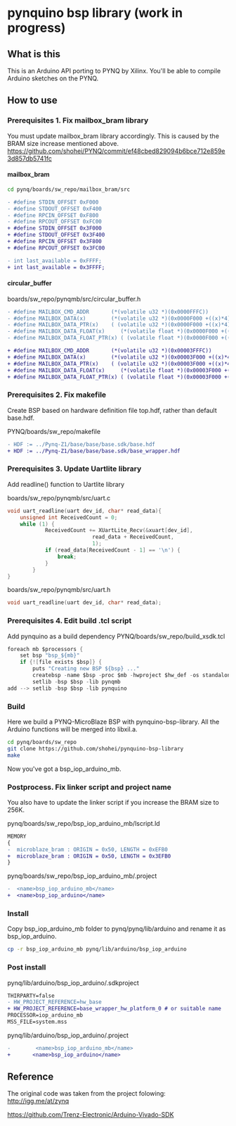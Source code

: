 # pynquino bsp library (work in progress)
## What is this
This is an Arduino API porting to PYNQ by Xilinx. You'll be able to compile Arduino sketches on the PYNQ.

## How to use 

### Prerequisites 1. Fix mailbox_bram library
You must update mailbox_bram library accordingly. This is caused by the BRAM size increase mentioned above.
https://github.com/shohei/PYNQ/commit/ef48cbed829094b6bce712e859e3d857db5741fc
#### mailbox_bram
```sh
cd pynq/boards/sw_repo/mailbox_bram/src
```
```diff
- #define STDIN_OFFSET 0xF000
- #define STDOUT_OFFSET 0xF400
- #define RPCIN_OFFSET 0xF800
- #define RPCOUT_OFFSET 0xFC00
+ #define STDIN_OFFSET 0x3F000
+ #define STDOUT_OFFSET 0x3F400
+ #define RPCIN_OFFSET 0x3F800
+ #define RPCOUT_OFFSET 0x3FC00
```
```diff
- int last_available = 0xFFFF;
+ int last_available = 0x3FFFF;
```
#### circular_buffer
boards/sw_repo/pynqmb/src/circular_buffer.h
```diff
- #define MAILBOX_CMD_ADDR       (*(volatile u32 *)(0x0000FFFC))
- #define MAILBOX_DATA(x)        (*(volatile u32 *)(0x0000F000 +((x)*4)))
- #define MAILBOX_DATA_PTR(x)    ( (volatile u32 *)(0x0000F000 +((x)*4)))
- #define MAILBOX_DATA_FLOAT(x)     (*(volatile float *)(0x0000F000 +((x)*4)))
- #define MAILBOX_DATA_FLOAT_PTR(x) ( (volatile float *)(0x0000F000 +((x)*4)))

+ #define MAILBOX_CMD_ADDR       (*(volatile u32 *)(0x00003FFFC))
+ #define MAILBOX_DATA(x)        (*(volatile u32 *)(0x00003F000 +((x)*4)))
+ #define MAILBOX_DATA_PTR(x)    ( (volatile u32 *)(0x00003F000 +((x)*4)))
+ #define MAILBOX_DATA_FLOAT(x)     (*(volatile float *)(0x00003F000 +((x)*4)))
+ #define MAILBOX_DATA_FLOAT_PTR(x) ( (volatile float *)(0x00003F000 +((x)*4)))```
```
### Prerequisites 2. Fix makefile
Create BSP based on hardware definition file top.hdf, rather than default base.hdf.

PYNQ/boards/sw_repo/makefile
```diff
- HDF := ../Pynq-Z1/base/base/base.sdk/base.hdf
+ HDF := ../Pynq-Z1/base/base/base.sdk/base_wrapper.hdf
```

### Prerequisites 3. Update Uartlite library
Add readline() function to Uartlite library

boards/sw_repo/pynqmb/src/uart.c
```c
void uart_readline(uart dev_id, char* read_data){
    unsigned int ReceivedCount = 0;
    while (1) {
            ReceivedCount += XUartLite_Recv(&xuart[dev_id],
                           read_data + ReceivedCount,
                           1);
            if (read_data[ReceivedCount - 1] == '\n') {
                break;
            }
        }
}
```
boards/sw_repo/pynqmb/src/uart.h
```c
void uart_readline(uart dev_id, char* read_data);
```
### Prerequisites 4. Edit build .tcl script
Add pynquino as a build dependency
PYNQ/boards/sw_repo/build_xsdk.tcl
```c
foreach mb $processors {
    set bsp "bsp_${mb}"
    if {![file exists $bsp]} {
        puts "Creating new BSP ${bsp} ..."
        createbsp -name $bsp -proc $mb -hwproject $hw_def -os standalone
        setlib -bsp $bsp -lib pynqmb
add --> setlib -bsp $bsp -lib pynquino
```

### Build 
Here we build a PYNQ-MicroBlaze BSP with pynquino-bsp-library. All the Arduino functions will be merged into libxil.a.
```sh
cd pynq/boards/sw_repo
git clone https://github.com/shohei/pynquino-bsp-library
make
```
Now you've got a bsp_iop_arduino_mb. 

### Postprocess. Fix linker script and project name
You also have to update the linker script if you increase the BRAM size to 256K. 

pynq/boards/sw_repo/bsp_iop_arduino_mb/lscript.ld
```diff
MEMORY
{
-  microblaze_bram : ORIGIN = 0x50, LENGTH = 0xEFB0
+  microblaze_bram : ORIGIN = 0x50, LENGTH = 0x3EFB0
}
```
pynq/boards/sw_repo/bsp_iop_arduino_mb/.project
```diff
-  <name>bsp_iop_arduino_mb</name>
+  <name>bsp_iop_arduino</name>
```

### Install
Copy bsp_iop_arduino_mb folder to pynq/pynq/lib/arduino and rename it as bsp_iop_arduino.
```sh
cp -r bsp_iop_arduino_mb pynq/lib/arduino/bsp_iop_arduino
```

### Post install
pynq/lib/arduino/bsp_iop_arduino/.sdkproject
```diff
THIRPARTY=false
- HW_PROJECT_REFERENCE=hw_base
+ HW_PROJECT_REFERENCE=base_wrapper_hw_platform_0 # or suitable name
PROCESSOR=iop_arduino_mb
MSS_FILE=system.mss
```
pynq/lib/arduino/bsp_iop_arduino/.project
```diff
-        <name>bsp_iop_arduino_mb</name>
+       <name>bsp_iop_arduino</name>
```
## Reference
The original code was taken from the project folowing:
http://igg.me/at/zynq

https://github.com/Trenz-Electronic/Arduino-Vivado-SDK
